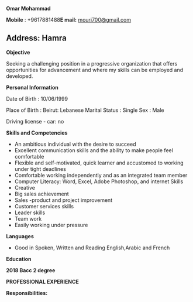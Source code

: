 **Omar Mohammad** 

**Mobile** : +9617881488**E mail:**  mouri700@gmail.com
## **Address:** **Hamra**

**Objective**

Seeking a challenging position in a progressive organization that offers opportunities for advancement and where my skills can be employed and developed.

**Personal Information**

Date of Birth : 10/06/1999

Place of Birth : Beirut: Lebanese Marital Status : Single Sex : Male

Driving license - car: no

**Skills and Competencies**

-   An ambitious individual with the desire to succeed
-   Excellent communication skills and the ability to make people feel comfortable
-   Flexible and self-motivated, quick learner and accustomed to working under tight deadlines
-   Comfortable working independently and as an integrated team member
-   Computer Literacy: Word, Excel, Adobe Photoshop, and internet Skills
-   Creative
-   Big sales achievement
-   Sales -product and project improvement
-   Customer services skills
-   Leader skills
-   Team work
-   Easily working under pressure

**Languages**

-   Good in Spoken, Written and Reading English,Arabic and French

**Education**

**2018 Bacc 2 degree**



**PROFESSIONAL EXPERIENCE**



**Responsibilities:**


